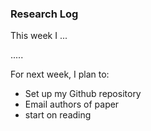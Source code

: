 ### Research Log

This week I ...

.....

For next week, I plan to:

- Set up my Github repository
- Email authors of paper
- start on reading